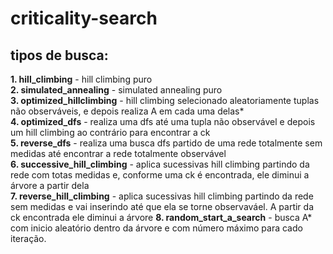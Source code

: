 # criticality-search
 ## tipos de busca:
  **1. hill_climbing** - hill climbing puro  
  **2. simulated_annealing** - simulated annealing puro  
  **3. optimized_hillclimbing** - hill climbing selecionado aleatoriamente tuplas não observáveis, e depois realiza A em cada uma delas*  
  **4. optimized_dfs** - realiza uma dfs até uma tupla não observável e depois um hill climbing ao contrário para encontrar a ck  
  **5. reverse_dfs** - realiza uma busca dfs partido de uma rede totalmente sem medidas até encontrar a rede totalmente observável  
  **6. successive_hill_climbing** - aplica sucessivas hill climbing partindo da rede com totas medidas e, conforme uma ck é encontrada, ele diminui a árvore a partir dela  
  **7. reverse_hill_climbing** - aplica sucessivas hill climbing partindo da rede sem medidas e vai inserindo até que ela se torne observaváel. A partir da ck encontrada ele diminui a árvore
  **8. random_start_a_search** - busca A* com inicio aleatório dentro da árvore e com número máximo para cado iteração.
